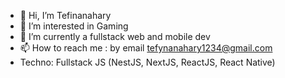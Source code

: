 - 👋 Hi, I’m Tefinanahary
- 👀 I’m interested in Gaming
- 🌱 I’m currently a fullstack web and mobile dev 
- 📫 How to reach me : by email tefynanahary1234@gmail.com
- Techno: Fullstack JS (NestJS, NextJS, ReactJS, React Native)

<!---
RATSIMBAZAFIMAMONJY/RATSIMBAZAFIMAMONJY is a ✨ special ✨ repository because its `README.md` (this file) appears on your GitHub profile.
You can click the Preview link to take a look at your changes.
--->
